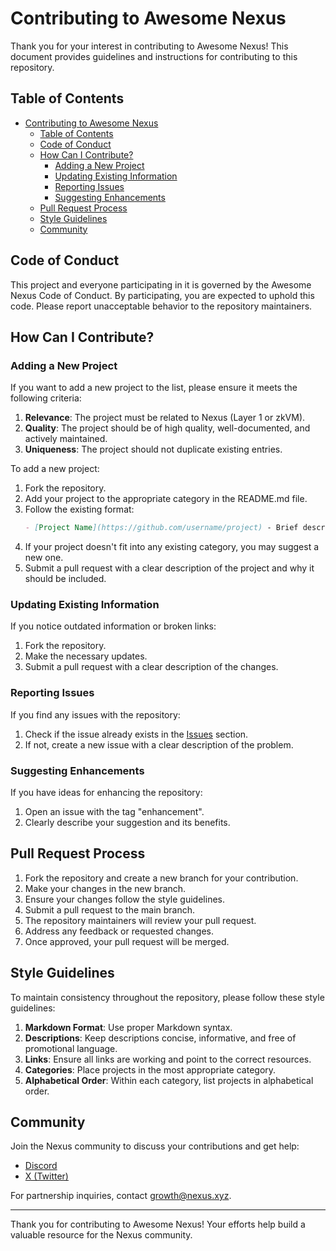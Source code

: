 # Contributing to Awesome Nexus

Thank you for your interest in contributing to Awesome Nexus! This document provides guidelines and instructions for contributing to this repository.

## Table of Contents

- [Contributing to Awesome Nexus](#contributing-to-awesome-nexus)
  - [Table of Contents](#table-of-contents)
  - [Code of Conduct](#code-of-conduct)
  - [How Can I Contribute?](#how-can-i-contribute)
    - [Adding a New Project](#adding-a-new-project)
    - [Updating Existing Information](#updating-existing-information)
    - [Reporting Issues](#reporting-issues)
    - [Suggesting Enhancements](#suggesting-enhancements)
  - [Pull Request Process](#pull-request-process)
  - [Style Guidelines](#style-guidelines)
  - [Community](#community)

## Code of Conduct

This project and everyone participating in it is governed by the Awesome Nexus Code of Conduct. By participating, you are expected to uphold this code. Please report unacceptable behavior to the repository maintainers.

## How Can I Contribute?

### Adding a New Project

If you want to add a new project to the list, please ensure it meets the following criteria:

1. **Relevance**: The project must be related to Nexus (Layer 1 or zkVM).
2. **Quality**: The project should be of high quality, well-documented, and actively maintained.
3. **Uniqueness**: The project should not duplicate existing entries.

To add a new project:

1. Fork the repository.
2. Add your project to the appropriate category in the README.md file.
3. Follow the existing format:
   ```markdown
   - [Project Name](https://github.com/username/project) - Brief description of the project.
   ```
4. If your project doesn't fit into any existing category, you may suggest a new one.
5. Submit a pull request with a clear description of the project and why it should be included.

### Updating Existing Information

If you notice outdated information or broken links:

1. Fork the repository.
2. Make the necessary updates.
3. Submit a pull request with a clear description of the changes.

### Reporting Issues

If you find any issues with the repository:

1. Check if the issue already exists in the [Issues](https://github.com/nexuslabs/awesome-nexus/issues) section.
2. If not, create a new issue with a clear description of the problem.

### Suggesting Enhancements

If you have ideas for enhancing the repository:

1. Open an issue with the tag "enhancement".
2. Clearly describe your suggestion and its benefits.

## Pull Request Process

1. Fork the repository and create a new branch for your contribution.
2. Make your changes in the new branch.
3. Ensure your changes follow the style guidelines.
4. Submit a pull request to the main branch.
5. The repository maintainers will review your pull request.
6. Address any feedback or requested changes.
7. Once approved, your pull request will be merged.

## Style Guidelines

To maintain consistency throughout the repository, please follow these style guidelines:

1. **Markdown Format**: Use proper Markdown syntax.
2. **Descriptions**: Keep descriptions concise, informative, and free of promotional language.
3. **Links**: Ensure all links are working and point to the correct resources.
4. **Categories**: Place projects in the most appropriate category.
5. **Alphabetical Order**: Within each category, list projects in alphabetical order.

## Community

Join the Nexus community to discuss your contributions and get help:

- [Discord](https://discord.gg/nexuslabs)
- [X (Twitter)](https://x.com/nexuslabs)

For partnership inquiries, contact [growth@nexus.xyz](mailto:growth@nexus.xyz).

---

Thank you for contributing to Awesome Nexus! Your efforts help build a valuable resource for the Nexus community. 